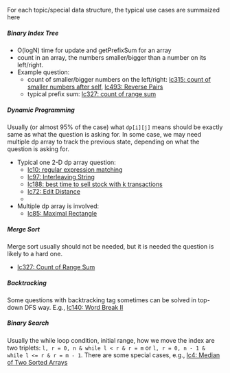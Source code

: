 
For each topic/special data structure, the typical use cases are summaized here

##### Binary Index Tree
* O(logN) time for update and getPrefixSum for an array
* count in an array, the numbers smaller/bigger than a number on its left/right. 
* Example question: 
    * count of smaller/bigger numbers on the left/right: [lc315: count of smaller numbers after self](https://leetcode.com/problems/count-of-smaller-numbers-after-self/), [lc493: Reverse Pairs](https://leetcode.com/problems/reverse-pairs/)
    * typical prefix sum: [lc327: count of range sum](https://leetcode.com/problems/count-of-range-sum/)

##### Dynamic Programming
Usually (or almost 95% of the case) what `dp[i][j]` means should be exactly same as what the question is asking for. In some case, we may need multiple dp array to track the previous state, depending on what the question is asking for.
* Typical one 2-D dp array question:
    * [lc10: regular expression matching](https://leetcode.com/problems/regular-expression-matching/)
    * [lc97: Interleaving String](https://leetcode.com/problems/interleaving-string/)
    * [lc188: best time to sell stock with k transactions](https://leetcode.com/problems/best-time-to-buy-and-sell-stock-iv/)
    * [lc72: Edit Distance](https://leetcode.com/problems/edit-distance/)
    * 
* Multiple dp array is involved:
    * [lc85: Maximal Rectangle](https://leetcode.com/problems/maximal-rectangle/)
    

##### Merge Sort
Merge sort usually should not be needed, but it is needed the question is likely to a hard one.
* [lc327: Count of Range Sum](https://leetcode.com/problems/count-of-range-sum/)


##### Backtracking
Some questions with backtracking tag sometimes can be solved in top-down DFS way. E.g., [lc140: Word Break II](https://leetcode.com/problems/word-break-ii/)


##### Binary Search
Usually the while loop condition, initial range, how we move the index are two triplets: `l, r = 0, n & while l < r & r = m` or `l, r = 0, n - 1 & while l <= r & r = m - 1`. There are some special cases, e.g., [lc4: Median of Two Sorted Arrays](https://leetcode.com/problems/median-of-two-sorted-arrays/)
